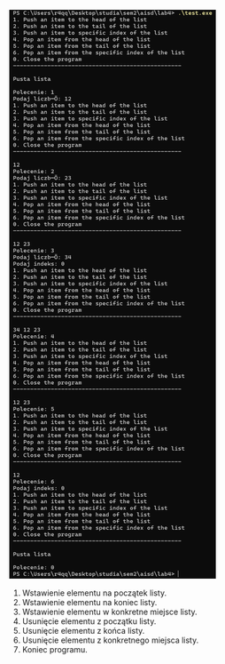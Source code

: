 ![alt text](https://github.com/r4qq/aisd-lab/blob/main/lab4/wynik.png?raw=true)
1. Wstawienie elementu na początek listy.
2. Wstawienie elementu na koniec listy.
3. Wstawienie elementu w konkretne miejsce listy.
4. Usunięcie elementu z początku listy.
5. Usunięcie elementu z końca listy.
6. Usunięcie elementu z konkretnego miejsca listy.
0. Koniec programu.
